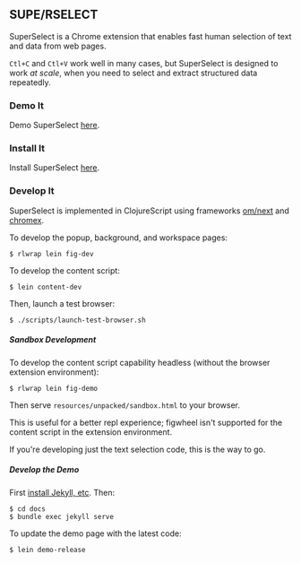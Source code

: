 ## SUPE/RSELECT

SuperSelect is a Chrome extension that enables fast human selection of
text and data from web pages.

`Ctl+C` and `Ctl+V` work well in many cases, but SuperSelect is designed to work
_at scale_, when you need to select and extract structured data repeatedly.

### Demo It

Demo SuperSelect [here](https://superselect.rocks).

### Install It

Install SuperSelect [here](https://chrome.google.com/webstore/detail/superselect/pflcicgpnhmpkgkdaabodbbfhejigokh).

### Develop It

SuperSelect is implemented in ClojureScript using frameworks [om/next](https://github.com/omcljs/om) and [chromex](https://github.com/binaryage/chromex).

To develop the popup, background, and workspace pages:

    $ rlwrap lein fig-dev

To develop the content script:

    $ lein content-dev
    
Then, launch a test browser:

    $ ./scripts/launch-test-browser.sh

##### Sandbox Development

To develop the content script capability headless (without
the browser extension environment):

    $ rlwrap lein fig-demo

Then serve `resources/unpacked/sandbox.html` to your browser.

This is useful for a better repl experience; figwheel isn't supported
for the content script in the extension environment.

If you're developing just the text selection code, this is the way 
to go. 

##### Develop the Demo
 
First [install Jekyll, etc](https://help.github.com/articles/setting-up-your-github-pages-site-locally-with-jekyll/). Then:

    $ cd docs
    $ bundle exec jekyll serve

To update the demo page with the latest code:

    $ lein demo-release


